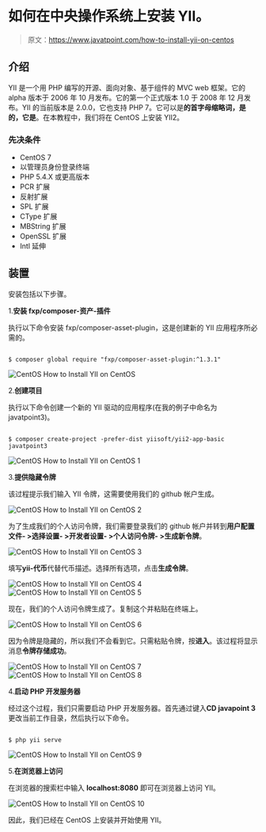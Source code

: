 # 如何在中央操作系统上安装 YII。

> 原文：<https://www.javatpoint.com/how-to-install-yii-on-centos>

## 介绍

YII 是一个用 PHP 编写的开源、面向对象、基于组件的 MVC web 框架。它的 alpha 版本于 2006 年 10 月发布。它的第一个正式版本 1.0 于 2008 年 12 月发布。YII 的当前版本是 2.0.0，它也支持 PHP 7。它可以是**的首字母缩略词，是的，它是**。在本教程中，我们将在 CentOS 上安装 YII2。

### 先决条件

*   CentOS 7
*   以管理员身份登录终端
*   PHP 5.4.X 或更高版本
*   PCR 扩展
*   反射扩展
*   SPL 扩展
*   CType 扩展
*   MBString 扩展
*   OpenSSL 扩展
*   Intl 延伸

## 装置

安装包括以下步骤。

1.**安装 fxp/composer-资产-插件**

执行以下命令安装 fxp/composer-asset-plugin，这是创建新的 YII 应用程序所必需的。

```

$ composer global require "fxp/composer-asset-plugin:^1.3.1"

```

![CentOS How to Install YII on CentOS](img/34b8e571cd1388951f58837bca5645ff.png)

2.**创建项目**

执行以下命令创建一个新的 YII 驱动的应用程序(在我的例子中命名为 javatpoint3)。

```

$ composer create-project -prefer-dist yiisoft/yii2-app-basic javatpoint3

```

![CentOS How to Install YII on CentOS 1](img/b473a74cada75faa945c2c48abefbfe5.png)

3.**提供隐藏令牌**

该过程提示我们输入 YII 令牌，这需要使用我们的 github 帐户生成。

![CentOS How to Install YII on CentOS 2](img/7e23da6f8bde2e8eb84c460d1bf9833b.png)

为了生成我们的个人访问令牌，我们需要登录我们的 github 帐户并转到**用户配置文件- >选择设置- >开发者设置- >个人访问令牌- >生成新令牌**。

![CentOS How to Install YII on CentOS 3](img/8b2b129ab63bd2ad2ec9ea5b634ee585.png)

填写**yii-代币**代替代币描述。选择所有选项，点击**生成令牌**。

![CentOS How to Install YII on CentOS 4](img/281801ad380209ea9dca0abb14e0d298.png) ![CentOS How to Install YII on CentOS 5](img/4d55935c2d1dc9aa34ce77b8d2964078.png)

现在，我们的个人访问令牌生成了。复制这个并粘贴在终端上。

![CentOS How to Install YII on CentOS 6](img/7a81a82b4fa17cb95f64bbae9d3e34bf.png)

因为令牌是隐藏的，所以我们不会看到它。只需粘贴令牌，按**进入**。该过程将显示消息**令牌存储成功**。

![CentOS How to Install YII on CentOS 7](img/44716441cef03a6d3c5218958822318e.png) ![CentOS How to Install YII on CentOS 8](img/9759a4699d102a366c8e30ad538ee94c.png)

4.**启动 PHP 开发服务器**

经过这个过程，我们只需要启动 PHP 开发服务器。首先通过键入**CD javapoint 3**更改当前工作目录，然后执行以下命令。

```

$ php yii serve 

```

![CentOS How to Install YII on CentOS 9](img/ff97408405f0a19f672b58ab112cc25b.png)

5.**在浏览器上访问**

在浏览器的搜索栏中输入 **localhost:8080** 即可在浏览器上访问 YII。

![CentOS How to Install YII on CentOS 10](img/845147b4cf57d69c2360eb2016f29143.png)

因此，我们已经在 CentOS 上安装并开始使用 YII。